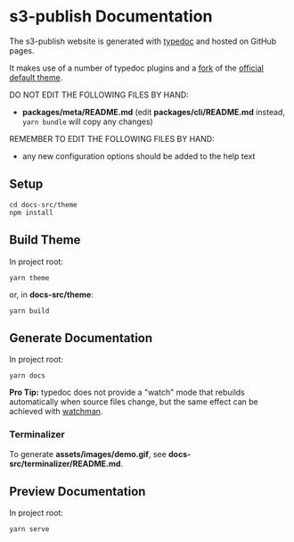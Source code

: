 # s3-publish Documentation

The s3-publish website is generated with [typedoc](https://typedoc.org) and hosted on GitHub pages.

It makes use of a number of typedoc plugins and a [fork](https://github.com/adamjarret/typedoc-default-themes) of the [official default theme](https://github.com/TypeStrong/typedoc-default-themes).

DO NOT EDIT THE FOLLOWING FILES BY HAND:

- **packages/meta/README.md** (edit **packages/cli/README.md** instead, `yarn bundle` will copy any changes)

REMEMBER TO EDIT THE FOLLOWING FILES BY HAND:

- any new configuration options should be added to the help text

## Setup

    cd docs-src/theme
    npm install

## Build Theme

In project root:

    yarn theme

or, in **docs-src/theme**:

    yarn build

## Generate Documentation

In project root:

    yarn docs

**Pro Tip:** typedoc does not provide a "watch" mode that rebuilds automatically when source files change, but the same effect can be achieved with [watchman](https://facebook.github.io/watchman/).

### Terminalizer

To generate **assets/images/demo.gif**, see **docs-src/terminalizer/README.md**.

## Preview Documentation

In project root:

    yarn serve
